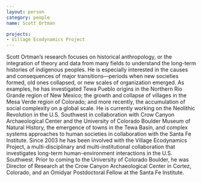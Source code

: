 ```yaml
---
layout: person
category: people
name: Scott Ortman

projects:
- Village Ecodynamics Project
---
```


Scott Ortman’s research focuses on historical anthropology, or the integration of theory and data from many fields to understand the long-term histories of indigenous peoples. He is especially interested in the causes and consequences of major transitions—periods when new societies formed, old ones collapsed, or new scales of organization emerged. As examples, he has investigated Tewa Pueblo origins in the Northern Rio Grande region of New Mexico; the growth and collapse of villages in the Mesa Verde region of Colorado; and more recently, the accumulation of social complexity on a global scale. He is currently working on the Neolithic Revolution in the U.S. Southwest in collaboration with Crow Canyon Archaeological Center and the University of Colorado Boulder Museum of Natural History, the emergence of towns in the Tewa Basin, and complex systems approaches to human societies in collaboration with the Santa Fe Institute. Since 2003 he has been involved with the Village Ecodynamics Project, a multi-disciplinary and multi-institutional collaboration that investigates long-term human-environment interactions in the U.S. Southwest. Prior to coming to the University of Colorado Boulder, he was Director of Research at the Crow Canyon Archaeological Center in Cortez, Colorado, and an Omidyar Postdoctoral Fellow at the Santa Fe Institute.